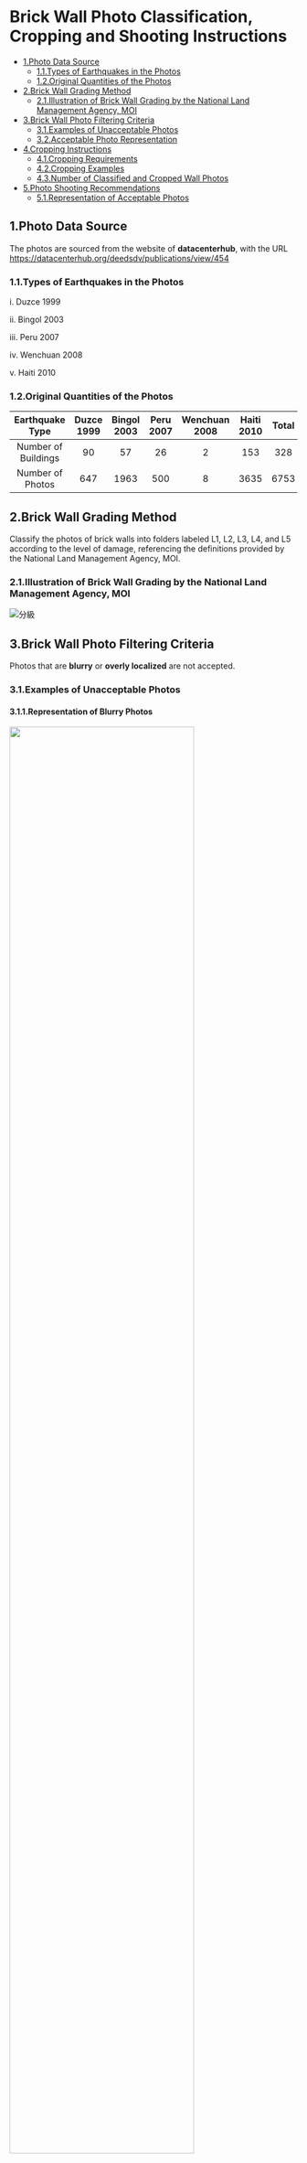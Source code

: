 # Brick Wall Photo Classification, Cropping and Shooting Instructions
- [1.Photo Data Source](#1.Photo-Data-Source)
    - [1.1.Types of Earthquakes in the Photos](#1.1.Types-of-Earthquakes-in-the-Photos)
    - [1.2.Original Quantities of the Photos](#1.2.Original-Quantities-of-the-Photos)
- [2.Brick Wall Grading Method](#2.Brick-Wall-Grading-Method)
    - [2.1.Illustration of Brick Wall Grading by the National Land Management Agency, MOI](#2.1.Illustration-of-Brick-Wall-Grading-by-the-National-Land-Management-Agency,-MOI)
- [3.Brick Wall Photo Filtering Criteria](#3.Brick-Wall-Photo-Filtering-Criteria)
    - [3.1.Examples of Unacceptable Photos](#3.1.Examples-of-Unacceptable-Photos)
    - [3.2.Acceptable Photo Representation](#3.2.Acceptable-Photo-Representation)
- [4.Cropping Instructions](#4.Cropping-Instructions)
    - [4.1.Cropping Requirements](#4.1.Cropping-Requirements)
    - [4.2.Cropping Examples](#4.2.Cropping-Examples)
    - [4.3.Number of Classified and Cropped Wall Photos](#4.3.Number-of-Classified-and-Cropped-Wall-Photos)
- [5.Photo Shooting Recommendations](#5.Photo-Shooting-Recommendations)
    - [5.1.Representation of Acceptable Photos](#5.1.Representation-of-Acceptable-Photos)

## 1.Photo Data Source

The photos are sourced from the website of **datacenterhub**, with the URL https://datacenterhub.org/deedsdv/publications/view/454

### 1.1.Types of Earthquakes in the Photos
i. Duzce 1999

ii. Bingol 2003

iii. Peru 2007

iv. Wenchuan 2008

v. Haiti 2010


### 1.2.Original Quantities of the Photos

| Earthquake Type | Duzce 1999 | Bingol 2003 | Peru 2007 |Wenchuan 2008| Haiti 2010 |Total|
|  :----:  |    :---:   |    :---:    |   :---:   |    :---:   |    :---:    |:---:|
| Number of Buildings |  90        |    57       |    26     |      2      |     153      |328|
| Number of Photos|  647       |    1963     |    500    |      8      |     3635     |6753|

## 2.Brick Wall Grading Method
Classify the photos of brick walls into folders labeled L1, L2, L3, L4, and L5 according to the level of damage, referencing the definitions provided by the National Land Management Agency, MOI.

### 2.1.Illustration of Brick Wall Grading by the National Land Management Agency, MOI

![分級](./構件震損等級判定/磚牆_eng.jpg "圖二")

## 3.Brick Wall Photo Filtering Criteria
Photos that are **blurry** or **overly localized** are not accepted.

### 3.1.Examples of Unacceptable Photos
#### 3.1.1.Representation of Blurry Photos

<img src="./磚牆示意照/D051_20-_20(6).jpg" width="80%" />

#### 3.1.2.Representation of Overly Localized Photos

<img src="./磚牆示意照/AI170135.jpg" width="80%" />

#### 3.1.3.Representation of Bad angle photo

<img src="./磚牆示意照/B031-B032_20-_20(59).jpg" width="80%" />

#### 3.1.4.Walls with large windows are not included in training
Walls with large windows are non-structural walls
<img src="./磚牆示意照/A014_20-_20(4).jpg" width="80%" />


The above photos are not use for training.


### 3.2.Acceptable Photo Representation


#### 3.2.1.Four-sided Confined Wall Without Windows

<img src="./磚牆示意照/B015-B016_20-_20(15).jpg" width="80%" />

<img src="./磚牆示意照/B002_20-_20(3).jpg" width="80%" />

<img src="./磚牆示意照/SP147W_IMG_0209-1.jpg" width="80%" />

<img src="./磚牆示意照/SP147W_IMG_0318.jpg" width="80%" />

#### 3.2.2.Four-sided Confined Wall With Windows

<img src="./磚牆示意照/P6240022--1.jpg" width="80%" />

#### 3.2.3.Three-sided Confined Wall 
<img src="./磚牆示意照/IMG_0327.jpg" width="80%" />

<img src="./磚牆示意照/Bingol_205-12_20to_205-15_20040.jpg" width="80%" />

## 4.Cropping Instructions

First, identify the exact location of the wall in the photo. Then, crop the photo so that the wall is centered and does not include any other clutter. Ensure to retain the boundaries of the wall, including columns and beams.

### 4.1.Cropping Requirements

i.  Ensure that the entire wall is **centered** in the photo.

ii. When taking the photo, maintain a certain distance from the wall to include as much of the wall's boundaries, including columns and beams, as possible.

iii. Aim to have the wall occupy more than **50%** of the entire picture.

iv. Try to avoid including other clutter in the photo.

### 4.2.Cropping Examples

#### 4.2.1.When encountering situations where the wall does not occupy a significant portion of the frame or is not centered.
<img src="./磚牆裁切示意/pic1_eng.jpg" width="100%" />

Let the wall occupy more than **50%** of the entire picture.

#### 4.2.2.When encountering a situation with a lot of clutter in the frame.

<img src="./磚牆裁切示意/pic3_eng.jpg" width="100%" />

<img src="./磚牆裁切示意/pic2_eng.jpg" width="100%" />


Center the wall in the photo and remove any unnecessary clutter.

#### 4.2.3.When encountering multiple walls in the frame.

<img src="./磚牆裁切示意/pic4_eng.jpg" width="100%" />

Divide the walls according to **floors**.

### 4.3.Number of Classified and Cropped Wall Photos
|Damage Grade |Brick Wall Photo Count|
|---|---|
|L1|150|
|L2|305|
|L3|250|
|L4|95|
|L5|125|
|Total|925|

### 5.Photo Shooting Recommendations

i. When shooting, ensure that the entire wall is positioned at the **center** of the photo.

ii. Maintain a certain distance from the wall when shooting to include as much of the wall's boundaries, including columns and beams, as possible.

iii. Aim to have the wall occupy more than **50%** of the entire picture when shooting.

iv. Try to avoid including other clutter in the photo when shooting.

#### 5.1.Representation of Acceptable Photos

<img src="./磚牆示意照/B015-B016_20-_20(15).jpg" width="80%" />

<img src="./磚牆示意照/B002_20-_20(3).jpg" width="80%" />

<img src="./磚牆示意照/SP147W_IMG_0209-1.jpg" width="80%" />

<img src="./磚牆示意照/SP147W_IMG_0318.jpg" width="80%" />

<img src="./磚牆示意照/P6240022--1.jpg" width="80%" />

<img src="./磚牆示意照/IMG_0327.jpg" width="80%" />

<img src="./磚牆示意照/Bingol_205-12_20to_205-15_20040.jpg" width="80%" />
